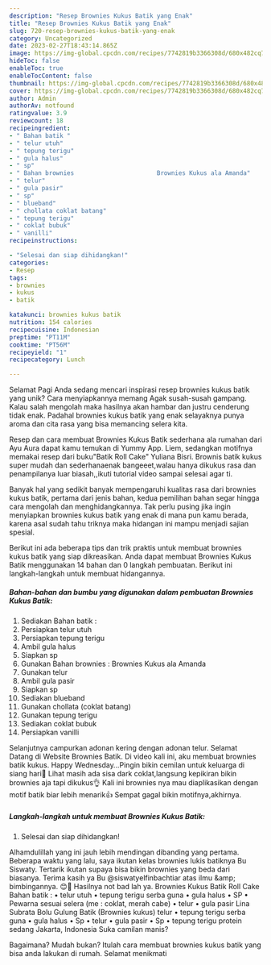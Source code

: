 ```yaml
---
description: "Resep Brownies Kukus Batik yang Enak"
title: "Resep Brownies Kukus Batik yang Enak"
slug: 720-resep-brownies-kukus-batik-yang-enak
category: Uncategorized
date: 2023-02-27T18:43:14.865Z
image: https://img-global.cpcdn.com/recipes/7742819b3366308d/680x482cq70/brownies-kukus-batik-foto-resep-utama.jpg
hideToc: false
enableToc: true
enableTocContent: false
thumbnail: https://img-global.cpcdn.com/recipes/7742819b3366308d/680x482cq70/brownies-kukus-batik-foto-resep-utama.jpg
cover: https://img-global.cpcdn.com/recipes/7742819b3366308d/680x482cq70/brownies-kukus-batik-foto-resep-utama.jpg
author: Admin
authorAv: notfound
ratingvalue: 3.9
reviewcount: 18
recipeingredient:
- " Bahan batik "
- " telur utuh"
- " tepung terigu"
- " gula halus"
- " sp"
- " Bahan brownies                       Brownies Kukus ala Amanda"
- " telur"
- " gula pasir"
- " sp"
- " blueband"
- " chollata coklat batang"
- " tepung terigu"
- " coklat bubuk"
- " vanilli"
recipeinstructions:

- "Selesai dan siap dihidangkan!"
categories:
- Resep
tags:
- brownies
- kukus
- batik

katakunci: brownies kukus batik 
nutrition: 154 calories
recipecuisine: Indonesian
preptime: "PT11M"
cooktime: "PT56M"
recipeyield: "1"
recipecategory: Lunch

---
```



Selamat Pagi Anda sedang mencari inspirasi resep brownies kukus batik yang unik? Cara menyiapkannya memang Agak susah-susah gampang. Kalau salah mengolah maka hasilnya akan hambar dan justru cenderung tidak enak. Padahal brownies kukus batik yang enak selayaknya punya aroma dan cita rasa yang bisa memancing selera kita.


Resep dan cara membuat Brownies Kukus Batik sederhana ala rumahan dari Ayu Aura dapat kamu temukan di Yummy App. Liem, sedangkan motifnya memakai resep dari buku&#34;Batik Roll Cake&#34; Yuliana Bisri. Brownis batik kukus super mudah dan sederhanaenak bangeeet,walau hanya dikukus rasa dan penampilanya luar biasah,,ikuti tutorial video sampai selesai agar ti.

Banyak hal yang sedikit banyak mempengaruhi kualitas rasa dari brownies kukus batik, pertama dari jenis bahan, kedua pemilihan bahan segar hingga cara mengolah dan menghidangkannya. Tak perlu pusing jika ingin menyiapkan brownies kukus batik yang enak di mana pun kamu berada, karena asal sudah tahu triknya maka hidangan ini mampu menjadi sajian spesial.


Berikut ini ada beberapa tips dan trik praktis untuk membuat brownies kukus batik yang siap dikreasikan. Anda dapat membuat Brownies Kukus Batik menggunakan 14 bahan dan 0 langkah pembuatan. Berikut ini langkah-langkah untuk membuat hidangannya.

<!--inarticleads1-->

##### Bahan-bahan dan bumbu yang digunakan dalam pembuatan Brownies Kukus Batik:

1. Sediakan  Bahan batik :
1. Persiapkan  telur utuh
1. Persiapkan  tepung terigu
1. Ambil  gula halus
1. Siapkan  sp
1. Gunakan  Bahan brownies :                      Brownies Kukus ala Amanda
1. Gunakan  telur
1. Ambil  gula pasir
1. Siapkan  sp
1. Sediakan  blueband
1. Gunakan  chollata (coklat batang)
1. Gunakan  tepung terigu
1. Sediakan  coklat bubuk
1. Persiapkan  vanilli


Selanjutnya campurkan adonan kering dengan adonan telur. Selamat Datang di Website Brownies Batik. Di video kali ini, aku membuat brownies batik kukus. Happy Wednesday…Pingin bikin cemilan untuk keluarga di siang hari🥰 Lihat masih ada sisa dark coklat,langsung kepikiran bikin brownies aja tapi dikukus👌 Kali ini brownies nya mau diaplikasikan dengan motif batik biar lebih menarik👍 Sempat gagal bikin motifnya,akhirnya. 

<!--inarticleads2-->

##### Langkah-langkah untuk membuat Brownies Kukus Batik:


1. Selesai dan siap dihidangkan!

Alhamdulillah yang ini jauh lebih mendingan dibanding yang pertama. Beberapa waktu yang lalu, saya ikutan kelas brownies lukis batiknya Bu Siswaty. Tertarik ikutan supaya bisa bikin brownies yang beda dari biasanya. Terima kasih ya Bu @siswatyelfinbachtiar atas ilmu &amp;amp; bimbingannya. 😊🙏 Hasilnya not bad lah ya. Brownies Kukus Batik Roll Cake Bahan batik : • telur utuh • tepung terigu serba guna • gula halus • SP • Pewarna sesuai selera (me : coklat, merah cabe) • telur • gula pasir Lina Subrata Bolu Gulung Batik (Brownies kukus) telur • tepung terigu serba guna • gula halus • Sp • telur • gula pasir • Sp • tepung terigu protein sedang Jakarta, Indonesia Suka camilan manis? 

Bagaimana? Mudah bukan? Itulah cara membuat brownies kukus batik yang bisa anda lakukan di rumah. Selamat menikmati
